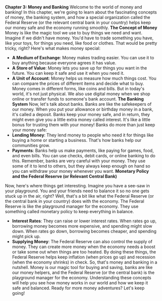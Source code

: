  **Chapter 3: Money and Banking**
Welcome to the world of money and banking! In this chapter, we're going to learn about the fascinating concepts of money, the banking system, and how a special organization called the Federal Reserve (or the relevant central bank in your country) helps keep our money safe and the economy running smoothly.
**The Concept of Money**
Money is like the magic tool we use to buy things we need and want. Imagine if we didn't have money. You'd have to trade something you have, like your toys, for things you need, like food or clothes. That would be pretty tricky, right?
Here's what makes money special:
- **A Medium of Exchange**: Money makes trading easier. You can use it to buy anything because everyone agrees it has value.
- **A Store of Value**: Money lets you save up for things you want in the future. You can keep it safe and use it when you need it.
- **A Unit of Account**: Money helps us measure how much things cost. You can compare the prices of different items and decide what to buy.
Money comes in different forms, like coins and bills. But in today's world, it's not just physical. We also use digital money when we shop online or transfer funds to someone's bank account.
**The Banking System**
Now, let's talk about banks. Banks are like the safekeepers of our money. When you put your allowance or birthday money in a bank, it's called a deposit. Banks keep your money safe, and in return, they might even give you a little extra money called interest. It's like a little bonus for trusting them with your money!
Banks do more than just keep your money safe:
- **Lending Money**: They lend money to people who need it for things like buying a home or starting a business. That's how banks help our communities grow.
- **Payments**: Banks help us make payments, like paying for games, food, and even bills. You can use checks, debit cards, or online banking to do this.
Remember, banks are very careful with your money. They use some of it to lend to others, but they always keep enough on hand so you can withdraw your money whenever you want.
**Monetary Policy and the Federal Reserve (or Relevant Central Bank)**

 Now, here's where things get interesting. Imagine you have a see-saw in your playground. You and your friends need to balance it so no one gets stuck up in the air, right? Well, that's a bit like what the Federal Reserve (or the central bank in your country) does with the economy.
The Federal Reserve is like the playground manager for the economy. They use something called monetary policy to keep everything in balance.
- **Interest Rates**: They can raise or lower interest rates. When rates go up, borrowing money becomes more expensive, and spending might slow down. When rates go down, borrowing becomes cheaper, and spending might pick up.
- **Supplying Money**: The Federal Reserve can also control the supply of money. They can create more money when the economy needs a boost or take some out when things are too heated.
By doing these things, the Federal Reserve helps keep inflation (when prices go up) and recession (when the economy shrinks) in check.
So, that's money and banking in a nutshell. Money is our magic tool for buying and saving, banks are like our money helpers, and the Federal Reserve (or the central bank) is the playground manager for the economy. Understanding these concepts will help you see how money works in our world and how we keep it safe and balanced. Ready for more money adventures? Let's keep going!
